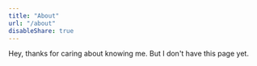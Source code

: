 ```yaml
---
title: "About"
url: "/about"
disableShare: true
---
```

Hey, thanks for caring about knowing me. But I don't have this page yet.